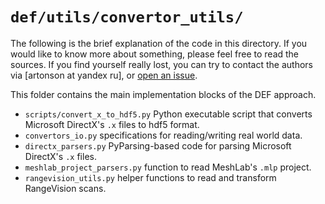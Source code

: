 # `def/utils/convertor_utils/`

The following is the brief explanation of the code in this directory. 
If you would like to know more about something, please feel free to read 
the sources.
If you find yourself really lost, you can try to contact the authors 
via [artonson at yandex ru], or [open an issue](https://github.com/artonson/def/issues/new).

This folder contains the main implementation blocks of the DEF approach. 

 * `scripts/convert_x_to_hdf5.py` Python executable script that converts Microsoft DirectX's `.x` files to hdf5 format.
 * `convertors_io.py` specifications for reading/writing real world data. 
 * `directx_parsers.py` PyParsing-based code for parsing Microsoft DirectX's `.x` files.
 * `meshlab_project_parsers.py` function to read MeshLab's `.mlp` project.
 * `rangevision_utils.py` helper functions to read and transform RangeVision scans. 
